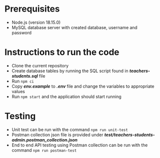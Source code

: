 # Prerequisites
- Node.js (version 18.15.0)
- MySQL database server with created database, username and password

# Instructions to run the code
- Clone the current repository
- Create database tables by running the SQL script found in **_teachers-students.sql_** file
- Run `npm ci`
- Copy **_env.example_** to **_.env_** file and change the variables to appropriate values
- Run `npm start` and the application should start running

# Testing
- Unit test can be run with the command `npm run unit-test`
- Postman collection json file is provided under **_test/teachers-students-admin.postman_collection.json_**
- End to end API testing using Postman collection can be run with the command `npm run postman-test`
